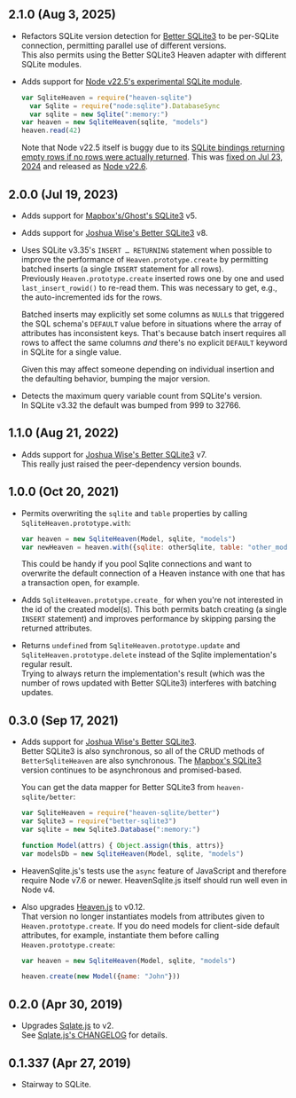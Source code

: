 ## 2.1.0 (Aug 3, 2025)
- Refactors SQLite version detection for [Better SQLite3][better-sqlite3] to be per-SQLite connection, permitting parallel use of different versions.  
  This also permits using the Better SQLite3 Heaven adapter with different SQLite modules.

- Adds support for [Node v22.5's experimental SQLite module][node-sqlite3].

  ```js
  var SqliteHeaven = require("heaven-sqlite")
	var Sqlite = require("node:sqlite").DatabaseSync
	var sqlite = new Sqlite(":memory:")
  var heaven = new SqliteHeaven(sqlite, "models")
  heaven.read(42)
  ```

  Note that Node v22.5 itself is buggy due to its [SQLite bindings returning empty rows if no rows were actually returned](https://github.com/nodejs/node/pull/53981). This was [fixed on Jul 23, 2024](https://github.com/nodejs/node/commit/db594d042bbde2cb37a2db11f5c284772a26a8e4) and released as [Node v22.6](https://github.com/nodejs/node/blob/main/doc/changelogs/CHANGELOG_V22.md#2024-08-06-version-2260-current-rafaelgss).

[node-sqlite3]: https://nodejs.org/api/sqlite.html

## 2.0.0 (Jul 19, 2023)
- Adds support for [Mapbox's/Ghost's SQLite3][mapbox-sqlite3] v5.
- Adds support for [Joshua Wise's Better SQLite3][better-sqlite3] v8.

- Uses SQLite v3.35's `INSERT … RETURNING` statement when possible to improve the performance of `Heaven.prototype.create` by permitting batched inserts (a single `INSERT` statement for all rows).  
  Previously `Heaven.prototype.create` inserted rows one by one and used `last_insert_rowid()` to re-read them. This was necessary to get, e.g., the auto-incremented ids for the rows.

  Batched inserts may explicitly set some columns as `NULL`s that triggered the SQL schema's `DEFAULT` value before in situations where the array of attributes has inconsistent keys. That's because batch insert requires all rows to affect the same columns _and_ there's no explicit `DEFAULT` keyword in SQLite for a single value.

  Given this may affect someone depending on individual insertion and the defaulting behavior, bumping the major version.

- Detects the maximum query variable count from SQLite's version.  
  In SQLite v3.32 the default was bumped from 999 to 32766.

## 1.1.0 (Aug 21, 2022)
- Adds support for [Joshua Wise's Better SQLite3][better-sqlite3] v7.  
  This really just raised the peer-dependency version bounds.

## 1.0.0 (Oct 20, 2021)
- Permits overwriting the `sqlite` and `table` properties by calling `SqliteHeaven.prototype.with`:

  ```javascript
  var heaven = new SqliteHeaven(Model, sqlite, "models")
  var newHeaven = heaven.with({sqlite: otherSqlite, table: "other_models"})
  ```

  This could be handy if you pool Sqlite connections and want to overwrite the default connection of a Heaven instance with one that has a transaction open, for example.

- Adds `SqliteHeaven.prototype.create_` for when you're not interested in the id of the created model(s). This both permits batch creating (a single `INSERT` statement) and improves performance by skipping parsing the returned attributes.

- Returns `undefined` from `SqliteHeaven.prototype.update` and `SqliteHeaven.prototype.delete` instead of the Sqlite implementation's regular result.  
  Trying to always return the implementation's result (which was the number of rows updated with Better SQLite3) interferes with batching updates.

## 0.3.0 (Sep 17, 2021)
- Adds support for [Joshua Wise's Better SQLite3][better-sqlite3].  
  Better SQLite3 is also synchronous, so all of the CRUD methods of `BetterSqliteHeaven` are also synchronous. The [Mapbox's SQLite3][mapbox-sqlite3] version continues to be asynchronous and promised-based.

  You can get the data mapper for Better SQLite3 from `heaven-sqlite/better`:

  ```javascript
  var SqliteHeaven = require("heaven-sqlite/better")
  var Sqlite3 = require("better-sqlite3")
  var sqlite = new Sqlite3.Database(":memory:")

  function Model(attrs) { Object.assign(this, attrs)}
  var modelsDb = new SqliteHeaven(Model, sqlite, "models")
  ```

- HeavenSqlite.js's tests use the `async` feature of JavaScript and therefore require Node v7.6 or newer. HeavenSqlite.js itself should run well even in Node v4.

- Also upgrades [Heaven.js][heaven] to v0.12.  
  That version no longer instantiates models from attributes given to `Heaven.prototype.create`. If you do need models for client-side default attributes, for example, instantiate them before calling `Heaven.prototype.create`:

  ```javascript
  var heaven = new SqliteHeaven(Model, sqlite, "models")

  heaven.create(new Model({name: "John"}))
  ```

[heaven]: https://github.com/moll/js-heaven
[mapbox-sqlite3]: https://github.com/mapbox/node-sqlite3
[better-sqlite3]: https://github.com/JoshuaWise/better-sqlite3

## 0.2.0 (Apr 30, 2019)
- Upgrades [Sqlate.js][sqlate] to v2.  
  See [Sqlate.js's CHANGELOG][sqlate-changelog] for details.

[sqlate]: https://github.com/moll/js-sqlate/
[sqlate-changelog]: https://github.com/moll/js-sqlate/blob/master/CHANGELOG.md

## 0.1.337 (Apr 27, 2019)
- Stairway to SQLite.
